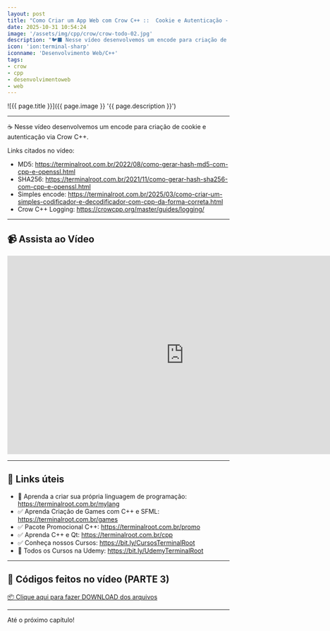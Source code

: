 ```yaml
---
layout: post
title: "Como Criar um App Web com Crow C++ ::  Cookie e Autenticação - PARTE 3"
date: 2025-10-31 10:54:24
image: '/assets/img/cpp/crow/crow-todo-02.jpg'
description: "🐦‍⬛ Nesse vídeo desenvolvemos um encode para criação de cookie e autenticação via Crow C++."
icon: 'ion:terminal-sharp'
iconname: 'Desenvolvimento Web/C++'
tags:
- crow
- cpp
- desenvolvimentoweb
- web
---
```


![{{ page.title }}]({{ page.image }} '{{ page.description }}')

---

☕ Nesse vídeo desenvolvemos um encode para criação de cookie e autenticação via Crow C++.

Links citados no vídeo:

+ MD5: <https://terminalroot.com.br/2022/08/como-gerar-hash-md5-com-cpp-e-openssl.html>
+ SHA256: <https://terminalroot.com.br/2021/11/como-gerar-hash-sha256-com-cpp-e-openssl.html>
+ Simples encode: <https://terminalroot.com.br/2025/03/como-criar-um-simples-codificador-e-decodificador-com-cpp-da-forma-correta.html>
+ Crow C++ Logging: <https://crowcpp.org/master/guides/logging/>

---

## 📹 Assista ao Vídeo

<iframe width="800" height="450" src="https://www.youtube.com/embed/aNIFW-sRD9E" title="Como Criar um App Web com Crow C++, TailwindCSS e MySQL :: PARTE 2" frameborder="0" allow="accelerometer; autoplay; clipboard-write; encrypted-media; gyroscope; picture-in-picture" allowfullscreen></iframe>

---

## 🔗 Links úteis
+ 👑 Aprenda a criar sua própria linguagem de programação: <https://terminalroot.com.br/mylang>
+ ✅ Aprenda Criação de Games com C++ e SFML: <https://terminalroot.com.br/games>
+ ✅ Pacote Promocional C++: <https://terminalroot.com.br/promo>
+ ✅ Aprenda C++ e Qt: <https://terminalroot.com.br/cpp>
+ ✅ Conheça nossos Cursos: <https://bit.ly/CursosTerminalRoot>
+ 🎁 Todos os Cursos na Udemy: <https://bit.ly/UdemyTerminalRoot>

---

## 📝 Códigos feitos no vídeo (PARTE 3)
<a href="https://terminalroot.com.br/downs/crow-03.tar.gz" class="btn btn-danger btn-lg" download>📦 Clique aqui para fazer DOWNLOAD dos arquivos</a>

---

Até o próximo capítulo!

